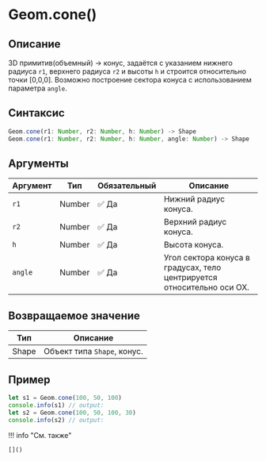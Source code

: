 # Geom.cone()

## Описание
3D примитив(объемный) -> конус, задаётся с указанием нижнего радиуса `r1`, верхнего радиуса `r2` и высоты `h` и строится относительно точки [0,0,0].
Возможно построение сектора конуса с использованием параметра `angle`.

## Синтаксис
```javascript
Geom.cone(r1: Number, r2: Number, h: Number) -> Shape
Geom.cone(r1: Number, r2: Number, h: Number, angle: Number) -> Shape
```

## Аргументы

| Аргумент | Тип    | Обязательный | Описание                                      |
|---------|--------|--------------|-----------------------------------------------|
| `r1`    | Number | :white_check_mark: Да          | Нижний радиус конуса.                         |
| `r2`    | Number | :white_check_mark: Да          | Верхний радиус конуса.                        |
| `h`     | Number | :white_check_mark: Да          | Высота конуса.                                |
| `angle` | Number | :white_check_mark: Да          | Угол сектора конуса в градусах, тело центрируется относительно оси OX. |

## Возвращаемое значение

| Тип   | Описание                          |
|-------|-----------------------------------|
| Shape | Объект типа `Shape`, конус.       |

## Пример
```javascript linenums="1"
let s1 = Geom.cone(100, 50, 100)
console.info(s1) // output:
let s2 = Geom.cone(100, 50, 100, 30)
console.info(s2) // output:
```

!!! info "См. также"

    []()

